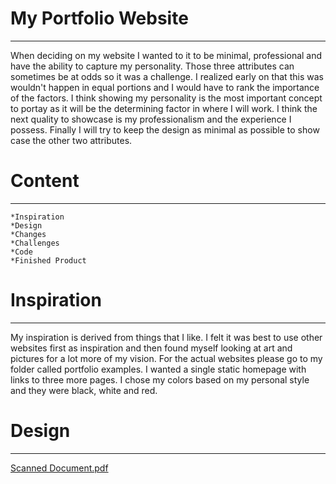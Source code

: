 # My Portfolio Website
------------------------
When deciding on my website I wanted to it to be minimal, professional and have the ability to capture my personality. Those three attributes can sometimes be at odds so it was a challenge. I realized early on that this was wouldn't happen in equal portions and I would have to rank the importance of the factors. I think showing my personality is the most important concept to portay as it will be the determining factor in where I will work. I think the next quality to showcase is my professionalism and the experience I possess. Finally I will try to keep the design as minimal as possible to show case the other two attributes. 

# Content
----------------------------------------
    *Inspiration
    *Design
    *Changes
    *Challenges
    *Code
    *Finished Product
    
# Inspiration
----------------------------------
My inspiration is derived from things that I like. I felt it was best to use other websites first as inspiration and then found myself looking at art and pictures for a lot more of my vision. For the actual websites please go to my folder called portfolio examples. I wanted a single static homepage with links to three more pages. I chose my colors based on my personal style and they were black, white and red. 

# Design
------------------------------------------
[Scanned Document.pdf](https://github.com/david-forer/portfolio/files/1291002/Scanned.Document.pdf)
